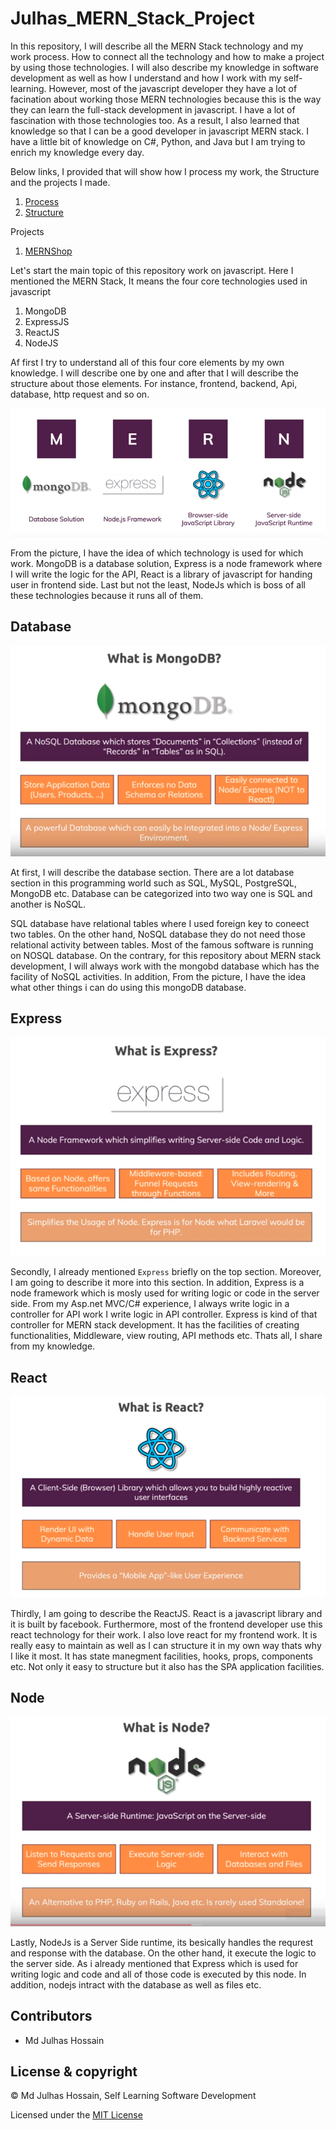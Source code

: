 # Julhas_MERN_Stack_Project
In this repository, I will describe all the MERN Stack technology and my work process. How to connect all the technology
and how to make a project by using those technologies. I will also describe my knowledge in software development as well as 
how I understand and how I work with my self-learning. However, most of the javascript developer they have a lot of facination 
about working those MERN technologies because this is the way they can learn the full-stack development in javascript. I have a lot
of fascination with those technologies too. As a result, I also learned that knowledge so that I can be a good developer in javascript MERN stack. I have a little bit of knowledge on C#, Python, and Java but I am trying to enrich my knowledge every day.

Below links, I provided that will show how I process my work, the Structure and the projects I made.

1. [Process](https://github.com/Maxyee/Julhas_MERN_Stack_Project/tree/master/Process)
2. [Structure](https://github.com/Maxyee/Julhas_MERN_Stack_Project/tree/master/Structure)

Projects
1. [MERNShop](https://github.com/Maxyee/Julhas_MERN_Stack_Project/tree/master/MERNShop)

Let's start the main topic of this repository work on javascript. Here I mentioned the MERN Stack, It means the four core 
technologies used in javascript

1. MongoDB
2. ExpressJS
3. ReactJS
4. NodeJS

Af first I try to understand all of this four core elements by my own knowledge. I will describe one by one and after that
I will describe the structure about those elements. For instance, frontend, backend, Api, database, http request and so on.

![alt text](https://github.com/Maxyee/Julhas_MERN_Stack_Project/blob/master/shotsPart1/MERNDOC.png)

From the picture, I have the idea of which technology is used for which work. MongoDB is a database solution, Express is a node
framework where I will write the logic for the API, React is a library of javascript for handing user in frontend side. Last but not
the least, NodeJs which is boss of all these technologies because it runs all of them.


## Database

![alt text](https://github.com/Maxyee/Julhas_MERN_Stack_Project/blob/master/shotsPart1/mongodb.png)

At first, I will describe the database section. There are a lot database section in this programming
world such as SQL, MySQL, PostgreSQL, MongoDB etc. Database can be categorized into two way one is SQL and another is NoSQL.

SQL database have relational tables where I used foreign key to coneect two tables. On the other hand, NoSQL database they do
not need those relational activity between tables. Most of the famous software is running on NOSQL database. On the contrary,
for this repository about MERN stack development, I will always work with the mongobd database which has the facility of NoSQL activities. In addition, From the picture, I have the idea what other things i can do using this mongoDB database.

## Express

![alt text](https://github.com/Maxyee/Julhas_MERN_Stack_Project/blob/master/shotsPart1/express.png)

Secondly, I already mentioned `Express` briefly on the top section. Moreover, I am going to describe it more into this section. In addition, Express is a node framework which is mosly used for writing logic or code in the server side. From my 
Asp.net MVC/C# experience, I always write logic in a controller for API work I write logic in API controller. Express is kind
of that controller for MERN stack development. It has the facilities of creating functionalities, Middleware, view routing, API methods etc. Thats all, I share from my knowledge.

## React

![alt text](https://github.com/Maxyee/Julhas_MERN_Stack_Project/blob/master/shotsPart1/react.png)

Thirdly, I am going to describe the ReactJS. React is a javascript library and it is built by facebook. Furthermore, most of
the frontend developer use this react technology for their work. I also love react for my frontend work. It is really easy to
maintain as well as I can structure it in my own way thats why I like it most. It has state manegment facilities, hooks, props, components etc. Not only it easy to structure but it also has the SPA application facilities.

## Node

![alt text](https://github.com/Maxyee/Julhas_MERN_Stack_Project/blob/master/shotsPart1/node.png)

Lastly, NodeJs is a Server Side runtime, its besically handles the requrest and response with the database. On the other hand, it execute the logic to the server side. As i already mentioned that Express which is used for writing logic and code 
and all of those code is executed by this node. In addition, nodejs intract with the database as well as files etc.

## Contributors

- Md Julhas Hossain

## License & copyright

© Md Julhas Hossain, Self Learning Software Development

Licensed under the [MIT License](LICENSE)
